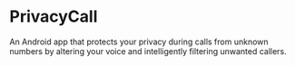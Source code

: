# PrivacyCall
An Android app that protects your privacy during calls from unknown numbers by altering your voice and intelligently filtering unwanted callers.
